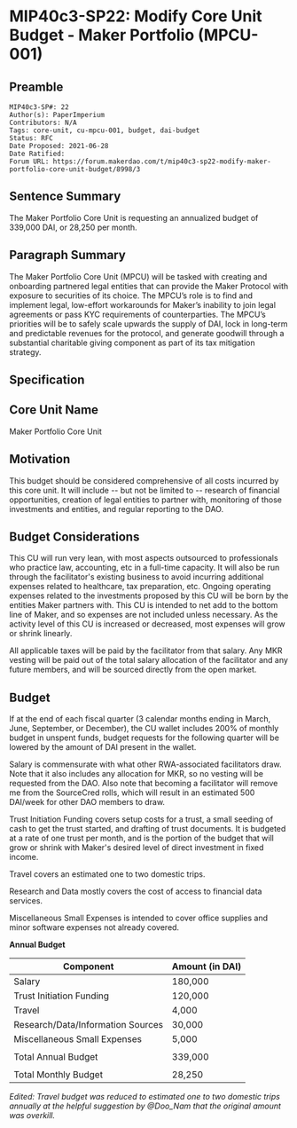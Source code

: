 # MIP40c3-SP22: Modify Core Unit Budget - Maker Portfolio (MPCU-001)

## Preamble

```
MIP40c3-SP#: 22
Author(s): PaperImperium
Contributors: N/A
Tags: core-unit, cu-mpcu-001, budget, dai-budget
Status: RFC
Date Proposed: 2021-06-28
Date Ratified:   
Forum URL: https://forum.makerdao.com/t/mip40c3-sp22-modify-maker-portfolio-core-unit-budget/8998/3
```

## Sentence Summary

The Maker Portfolio Core Unit is requesting an annualized budget of 339,000 DAI, or 28,250 per month.

## Paragraph Summary

The Maker Portfolio Core Unit (MPCU) will be tasked with creating and onboarding partnered legal entities that can provide the Maker Protocol with exposure to securities of its choice. The MPCU’s role is to find and implement legal, low-effort workarounds for Maker’s inability to join legal agreements or pass KYC requirements of counterparties. The MPCU’s priorities will be to safely scale upwards the supply of DAI, lock in long-term and predictable revenues for the protocol, and generate goodwill through a substantial charitable giving component as part of its tax mitigation strategy.

## Specification

## Core Unit Name

Maker Portfolio Core Unit

## Motivation

This budget should be considered comprehensive of all costs incurred by this core unit. It will include -- but not be limited to -- research of financial opportunities, creation of legal entities to partner with, monitoring of those investments and entities, and regular reporting to the DAO.

## Budget Considerations

This CU will run very lean, with most aspects outsourced to professionals who practice law, accounting, etc in a full-time capacity. It will also be run through the facilitator's existing business to avoid incurring additional expenses related to healthcare, tax preparation, etc. Ongoing operating expenses related to the investments proposed by this CU will be born by the entities Maker partners with. This CU is intended to net add to the bottom line of Maker, and so expenses are not included unless necessary. As the activity level of this CU is increased or decreased, most expenses will grow or shrink linearly.

All applicable taxes will be paid by the facilitator from that salary. Any MKR vesting will be paid out of the total salary allocation of the facilitator and any future members, and will be sourced directly from the open market.

## Budget

If at the end of each fiscal quarter (3 calendar months ending in March, June, September, or December), the CU wallet includes 200% of monthly budget in unspent funds, budget requests for the following quarter will be lowered by the amount of DAI present in the wallet.

Salary is commensurate with what other RWA-associated facilitators draw. Note that it also includes any allocation for MKR, so no vesting will be requested from the DAO. Also note that becoming a facilitator will remove me from the SourceCred rolls, which will result in an estimated 500 DAI/week for other DAO members to draw.

Trust Initiation Funding covers setup costs for a trust, a small seeding of cash to get the trust started, and drafting of trust documents. It is budgeted at a rate of one trust per month, and is the portion of the budget that will grow or shrink with Maker's desired level of direct investment in fixed income.

Travel covers an estimated one to two domestic trips.

Research and Data mostly covers the cost of access to financial data services.

Miscellaneous Small Expenses is intended to cover office supplies and minor software expenses not already covered.

**Annual Budget**

|Component|Amount (in DAI)|
| --- | --- |
|Salary|180,000|
|Trust Initiation Funding|120,000|
|Travel|4,000|
|Research/Data/Information Sources|30,000|
|Miscellaneous Small Expenses|5,000|
|||
|Total Annual Budget|339,000|
|||
|Total Monthly Budget|28,250|

*Edited: Travel budget was reduced to estimated one to two domestic trips annually at the helpful suggestion by @Doo_Nam that the original amount was overkill.*
